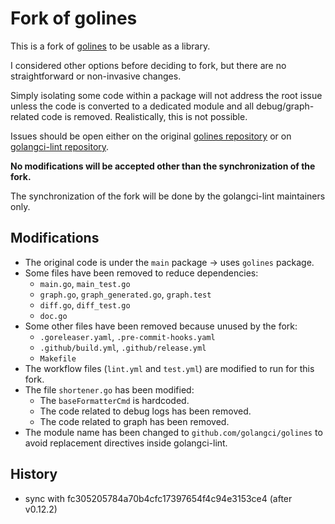 # Fork of golines

This is a fork of [golines](https://github.com/segmentio/golines) to be usable as a library.

I considered other options before deciding to fork, but there are no straightforward or non-invasive changes.

Simply isolating some code within a package will not address the root issue unless the code is converted to a dedicated module and all debug/graph-related code is removed.
Realistically, this is not possible.

Issues should be open either on the original [golines repository](https://github.com/segmentio/golines) or on [golangci-lint repository](https://github.com/golangci/golangci-lint).

**No modifications will be accepted other than the synchronization of the fork.**

The synchronization of the fork will be done by the golangci-lint maintainers only.

## Modifications

- The original code is under the `main` package -> uses `golines` package.
- Some files have been removed to reduce dependencies:
  - `main.go`, `main_test.go`
  - `graph.go`, `graph_generated.go`, `graph.test`
  - `diff.go`, `diff_test.go`
  - `doc.go`
- Some other files have been removed because unused by the fork:
  - `.goreleaser.yaml`, `.pre-commit-hooks.yaml`
  - `.github/build.yml`, `.github/release.yml`
  - `Makefile`
- The workflow files (`lint.yml` and `test.yml`) are modified to run for this fork.
- The file `shortener.go` has been modified:
  - The `baseFormatterCmd` is hardcoded.
  - The code related to debug logs has been removed.
  - The code related to graph has been removed.
- The module name has been changed to `github.com/golangci/golines` to avoid replacement directives inside golangci-lint.

## History

- sync with fc305205784a70b4cfc17397654f4c94e3153ce4 (after v0.12.2)
